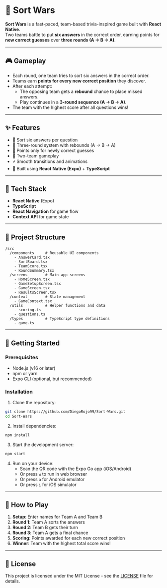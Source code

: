 # 🧠 Sort Wars

**Sort Wars** is a fast-paced, team-based trivia-inspired game built with **React Native**.  
Two teams battle to put **six answers** in the correct order, earning points for **new correct guesses** over **three rounds (A → B → A)**.

---

## 🎮 Gameplay

- Each round, one team tries to sort six answers in the correct order.
- Teams earn **points for every new correct position** they discover.
- After each attempt:
  - The opposing team gets a **rebound** chance to place missed answers.
  - Play continues in a **3-round sequence (A → B → A)**.
- The team with the highest score after all questions wins!

---

## ✨ Features

- 🔢 Sort six answers per question  
- 🔁 Three-round system with rebounds (A → B → A)  
- 🧮 Points only for newly correct guesses  
- 👥 Two-team gameplay  
- ⚡ Smooth transitions and animations  
- 📱 Built using **React Native (Expo)** + **TypeScript**

---

## 🧱 Tech Stack

- **React Native** (Expo)
- **TypeScript**
- **React Navigation** for game flow
- **Context API** for game state

---

## 📁 Project Structure

```
/src
  /components     # Reusable UI components
    - AnswerCard.tsx
    - SortBoard.tsx
    - TeamScore.tsx
    - RoundSummary.tsx
  /screens        # Main app screens
    - HomeScreen.tsx
    - GameSetupScreen.tsx
    - GameScreen.tsx
    - ResultsScreen.tsx
  /context        # State management
    - GameContext.tsx
  /utils          # Helper functions and data
    - scoring.ts
    - questions.ts
  /types          # TypeScript type definitions
    - game.ts
```

---

## 🚀 Getting Started

### Prerequisites

- Node.js (v16 or later)
- npm or yarn
- Expo CLI (optional, but recommended)

### Installation

1. Clone the repository:
```bash
git clone https://github.com/DiegoRojo99/Sort-Wars.git
cd Sort-Wars
```

2. Install dependencies:
```bash
npm install
```

3. Start the development server:
```bash
npm start
```

4. Run on your device:
   - Scan the QR code with the Expo Go app (iOS/Android)
   - Or press `w` to run in web browser
   - Or press `a` for Android emulator
   - Or press `i` for iOS simulator

---

## 🎯 How to Play

1. **Setup**: Enter names for Team A and Team B
2. **Round 1**: Team A sorts the answers
3. **Round 2**: Team B gets their turn
4. **Round 3**: Team A gets a final chance
5. **Scoring**: Points awarded for each new correct position
6. **Winner**: Team with the highest total score wins!

---

## 📝 License

This project is licensed under the MIT License - see the [LICENSE](LICENSE) file for details.

